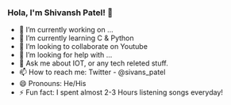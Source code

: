 ### Hola, I'm Shivansh Patel! 👋

- 🔭 I’m currently working on ...
- 🌱 I’m currently learning C & Python
- 👯 I’m looking to collaborate on Youtube
- 🤔 I’m looking for help with ...
- 💬 Ask me about IOT, or any tech releted stuff.
- 📫 How to reach me: Twitter - @sivans_patel
- 😄 Pronouns: He/His
- ⚡ Fun fact: I spent almost 2-3 Hours listening songs everyday!
